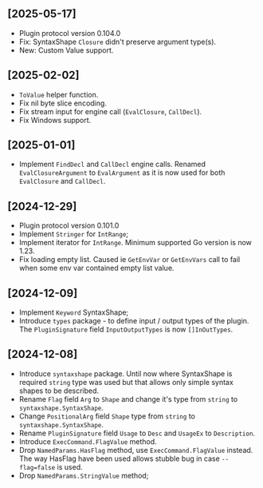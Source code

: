 
## [2025-05-17]
- Plugin protocol version 0.104.0
- Fix: SyntaxShape `Closure` didn't preserve argument type(s).
- New: Custom Value support.

## [2025-02-02]
- `ToValue` helper function.
- Fix nil byte slice encoding.
- Fix stream input for engine call (`EvalClosure`, `CallDecl`).
- Fix Windows support.

## [2025-01-01]
- Implement `FindDecl` and `CallDecl` engine calls.
  Renamed `EvalClosureArgument` to `EvalArgument` as it is now used for both
  `EvalClosure` and `CallDecl`.

## [2024-12-29]
- Plugin protocol version 0.101.0
- Implement `Stringer` for `IntRange`;
- Implement iterator for `IntRange`. Minimum supported Go version is now 1.23.
- Fix loading empty list. Caused ie `GetEnvVar` or `GetEnvVars` call to fail
  when some env var contained empty list value.

## [2024-12-09]
- Implement `Keyword` SyntaxShape;
- Introduce `types` package - to define input / output types of the plugin.
  The `PluginSignature` field `InputOutputTypes` is now `[]InOutTypes`.

## [2024-12-08]
- Introduce `syntaxshape` package. Until now where SyntaxShape is required `string`
  type was used but that allows only simple syntax shapes to be described.
- Rename `Flag` field `Arg` to `Shape` and change it's type from `string` to `syntaxshape.SyntaxShape`.
- Change `PositionalArg` field `Shape` type from `string` to `syntaxshape.SyntaxShape`.
- Rename `PluginSignature` field `Usage` to `Desc` and `UsageEx` to `Description`.
- Introduce `ExecCommand.FlagValue` method.
- Drop `NamedParams.HasFlag` method, use `ExecCommand.FlagValue` instead. The way HasFlag 
  have been used allows stubble bug in case `--flag=false` is used.
- Drop `NamedParams.StringValue` method;